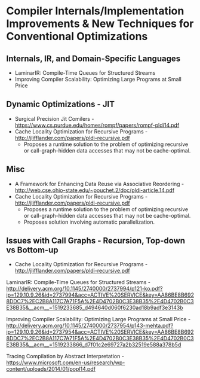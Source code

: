 # Compiler Internals/Implementation Improvements & New Techniques for Conventional Optimizations
## Internals, IR, and Domain-Specific Languages
* LaminarIR: Compile-Time Queues for Structured Streams 
* Improving Compiler Scalability: Optimizing Large Programs at Small Price
## Dynamic Optimizations - JIT
* Surgical Precision Jit Comilers - https://www.cs.purdue.edu/homes/rompf/papers/rompf-pldi14.pdf
* Cache Locality Optimization for Recursive Programs - http://jlifflander.com/papers/pldi-recursive.pdf
    * Proposes a runtime solution to the problem of optimizing recursive or call-graph-hidden data accesses that may not be cache-optimal.




##  Misc
* A Framework for Enhancing Data Reuse via Associative Reordering - http://web.cse.ohio-state.edu/~pouchet.2/doc/pldi-article.14.pdf
* Cache Locality Optimization for Recursive Programs - http://jlifflander.com/papers/pldi-recursive.pdf
    * Proposes a runtime solution to the problem of optimizing recursive or call-graph-hidden data accesses that may not be cache-optimal.
    * Proposes solution involving automatic parallelization.

## Issues with Call Graphs - Recursion, Top-down vs Bottom-up
* Cache Locality Optimization for Recursive Programs - http://jlifflander.com/papers/pldi-recursive.pdf

LaminarIR: Compile-Time Queues for Structured Streams 
	- http://delivery.acm.org/10.1145/2740000/2737994/p121-ko.pdf?ip=129.10.9.26&id=2737994&acc=ACTIVE%20SERVICE&key=AA86BE8B6928DDC7%2EC2B8A117C7A71F5A%2E4D4702B0C3E38B35%2E4D4702B0C3E38B35&__acm__=1519233685_d494640d060f6230ad18b9adf3e3143b

Improving Compiler Scalability: Optimizing Large Programs at Small Price 
	- http://delivery.acm.org/10.1145/2740000/2737954/p143-mehta.pdf?ip=129.10.9.26&id=2737954&acc=ACTIVE%20SERVICE&key=AA86BE8B6928DDC7%2EC2B8A117C7A71F5A%2E4D4702B0C3E38B35%2E4D4702B0C3E38B35&__acm__=1519233866_d7f01c2e69727a2b32519e588a378b5d

Tracing Compilation by Abstract Interpretation 
	- https://www.microsoft.com/en-us/research/wp-content/uploads/2014/01/popl14.pdf

